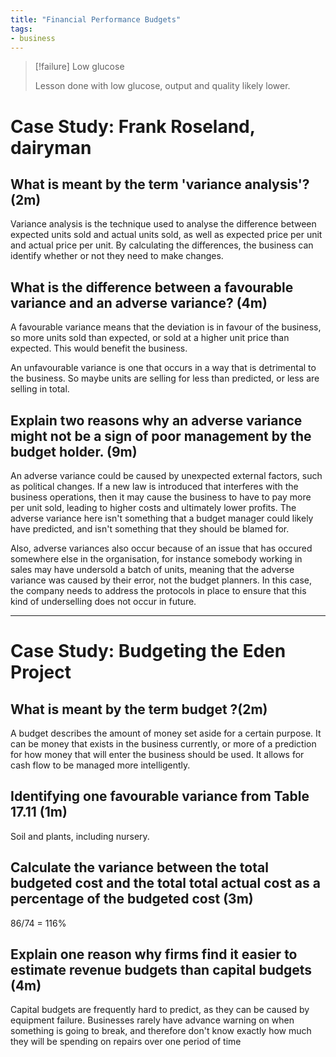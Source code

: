 ```yaml
---
title: "Financial Performance Budgets"
tags:
- business
---
```

> [!failure] Low glucose
>
> Lesson done with low glucose, output and quality likely lower.

# Case Study: Frank Roseland, dairyman

## What is meant by the term 'variance analysis'? (2m)

Variance analysis is the technique used to analyse the difference between expected units sold and actual units sold, as well as expected price per unit and actual price per unit. By calculating the differences, the business can identify whether or not they need to make changes.

## What is the difference between a favourable variance and an adverse variance? (4m)

A favourable variance means that the deviation is in favour of the business, so more units sold than expected, or sold at a higher unit price than expected. This would benefit the business.

An unfavourable variance is one that occurs in a way that is detrimental to the business. So maybe units are selling for less than predicted, or less are selling in total.

## Explain two reasons why an adverse variance might not be a sign of poor management by the budget holder. (9m)

An adverse variance could be caused by unexpected external factors, such as political changes. If a new law is introduced that interferes with the business operations, then it may cause the business to have to pay more per unit sold, leading to higher costs and ultimately lower profits. The adverse variance here isn't something that a budget manager could likely have predicted, and isn't something that they should be blamed for. 

Also, adverse variances also occur because of an issue that has occured somewhere else in the organisation, for instance somebody working in sales may have undersold a batch of units, meaning that the adverse variance was caused by their error, not the budget planners. In this case, the company needs to address the protocols in place to ensure that this kind of underselling does not occur in future.


---

# Case Study: Budgeting the Eden Project

## What is meant by the term budget ?(2m)

A budget describes the amount of money set aside for a certain purpose. It can be money that exists in the business currently, or more of a prediction for how money that will enter the business should be used. It allows for cash flow to be managed more intelligently.

## Identifying one favourable variance from Table  17.11 (1m)

Soil and plants, including nursery.

## Calculate the variance between the total budgeted cost and the total total actual cost as a percentage of the budgeted cost (3m)

86/74 = 116%

## Explain one reason why firms find it easier to estimate revenue budgets than capital budgets (4m)

Capital budgets are frequently hard to predict, as they can be caused by equipment failure. Businesses rarely have advance warning on when something is going to break, and therefore don't know exactly how much they will be spending on repairs over one period of time 


‎‎